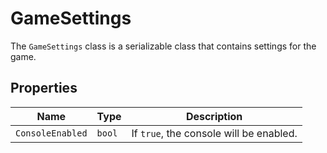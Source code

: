 # GameSettings

The `GameSettings` class is a serializable class that contains settings for the game.

## Properties

| Name | Type | Description |
| --- | --- | --- |
| `ConsoleEnabled` | `bool` | If `true`, the console will be enabled. |
